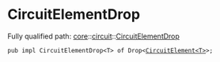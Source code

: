 # CircuitElementDrop

Fully qualified path: [core](./core.md)::[circuit](./core-circuit.md)::[CircuitElementDrop](./core-circuit-CircuitElementDrop.md)

<pre><code class="language-cairo">pub impl CircuitElementDrop&lt;T&gt; of Drop&lt;<a href="core-circuit-CircuitElement.html">CircuitElement&lt;T&gt;</a>&gt;;</code></pre>

